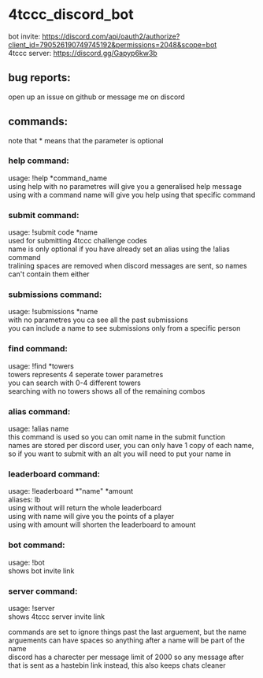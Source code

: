 # 4tccc_discord_bot
bot invite: https://discord.com/api/oauth2/authorize?client_id=790526190749745192&permissions=2048&scope=bot  
4tccc server: https://discord.gg/Gapyp6kw3b  

## bug reports:
open up an issue on github or message me on discord  

## commands:
note that * means that the parameter is optional  

### help command:
usage: !help \*command_name  
using help with no parametres will give you a generalised help message  
using with a command name will give you help using that specific command  

### submit command:
usage: !submit code \*name  
used for submitting 4tccc challenge codes  
name is only optional if you have already set an alias using the !alias command  
tralining spaces are removed when discord messages are sent, so names can't contain them either  

### submissions command:
usage: !submissions \*name  
with no parametres you ca see all the past submissions  
you can include a name to see submissions only from a specific person  

### find command:
usage: !find \*towers  
towers represents 4 seperate tower parametres  
you can search with 0-4 different towers  
searching with no towers shows all of the remaining combos  

### alias command:
usage: !alias name  
this command is used so you can omit name in the submit function  
names are stored per discord user, you can only have 1 copy of each name, so if you want to submit with an alt you will need to put your name in  

### leaderboard command:
usage: !leaderboard \*"name" \*amount  
aliases: lb  
using without will return the whole leaderboard  
using with name will give you the points of a player  
using with amount will shorten the leaderboard to amount 

### bot command:
usage: !bot  
shows bot invite link  

### server command:
usage: !server  
shows 4tccc server invite link  

commands are set to ignore things past the last arguement, but the name arguements can have spaces so anything after a name will be part of the name  
discord has a charecter per message limit of 2000 so any message after that is sent as a hastebin link instead, this also keeps chats cleaner  


